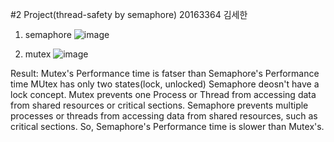 #2 Project(thread-safety by semaphore)
20163364 김세한

1) semaphore
![image](https://user-images.githubusercontent.com/84447571/121805213-2b0e3480-cc85-11eb-89fa-6645f775a9ad.png)

2) mutex
![image](https://user-images.githubusercontent.com/84447571/121805224-437e4f00-cc85-11eb-9866-2e96d77e255e.png)


Result: Mutex's Performance time is fatser than Semaphore's Performance time 
MUtex has only two states(lock, unlocked)
Semaphore deosn't have a lock concept. 
Mutex prevents one Process or Thread from accessing data from shared resources or critical sections.
Semaphore prevents multiple processes or threads from accessing data from shared resources, such as critical sections.
So, Semaphore's Performance time is slower than Mutex's.
